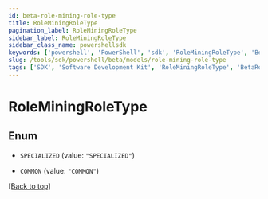 ```yaml
---
id: beta-role-mining-role-type
title: RoleMiningRoleType
pagination_label: RoleMiningRoleType
sidebar_label: RoleMiningRoleType
sidebar_class_name: powershellsdk
keywords: ['powershell', 'PowerShell', 'sdk', 'RoleMiningRoleType', 'BetaRoleMiningRoleType'] 
slug: /tools/sdk/powershell/beta/models/role-mining-role-type
tags: ['SDK', 'Software Development Kit', 'RoleMiningRoleType', 'BetaRoleMiningRoleType']
---
```



# RoleMiningRoleType

## Enum


* `SPECIALIZED` (value: `"SPECIALIZED"`)

* `COMMON` (value: `"COMMON"`)


[[Back to top]](#) 

